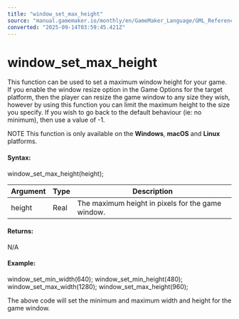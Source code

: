```yaml
---
title: "window_set_max_height"
source: "manual.gamemaker.io/monthly/en/GameMaker_Language/GML_Reference/Cameras_And_Display/The_Game_Window/window_set_max_height.htm"
converted: "2025-09-14T03:59:45.421Z"
---
```


# window\_set\_max\_height

This function can be used to set a maximum window height for your game. If you enable the window resize option in the Game Options for the target platform, then the player can resize the game window to any size they wish, however by using this function you can limit the maximum height to the size you specify. If you wish to go back to the default behaviour (ie: no minimum), then use a value of -1.

NOTE This function is only available on the **Windows**, **macOS** and **Linux** platforms.

#### Syntax:

window\_set\_max\_height(height);

| Argument | Type | Description |
| --- | --- | --- |
| height | Real | The maximum height in pixels for the game window. |

#### Returns:

N/A

#### Example:

window\_set\_min\_width(640);
window\_set\_min\_height(480);
window\_set\_max\_width(1280);
window\_set\_max\_height(960);

The above code will set the minimum and maximum width and height for the game window.